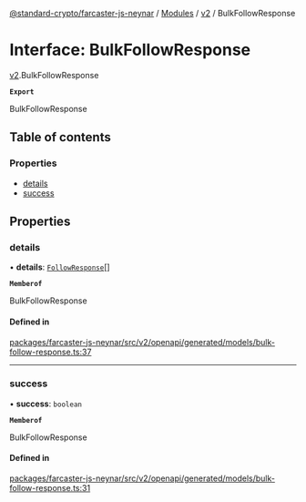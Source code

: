 [@standard-crypto/farcaster-js-neynar](../README.md) / [Modules](../modules.md) / [v2](../modules/v2.md) / BulkFollowResponse

# Interface: BulkFollowResponse

[v2](../modules/v2.md).BulkFollowResponse

**`Export`**

BulkFollowResponse

## Table of contents

### Properties

- [details](v2.BulkFollowResponse.md#details)
- [success](v2.BulkFollowResponse.md#success)

## Properties

### details

• **details**: [`FollowResponse`](v2.FollowResponse.md)[]

**`Memberof`**

BulkFollowResponse

#### Defined in

[packages/farcaster-js-neynar/src/v2/openapi/generated/models/bulk-follow-response.ts:37](https://github.com/standard-crypto/farcaster-js/blob/main/packages/farcaster-js-neynar/src/v2/openapi/generated/models/bulk-follow-response.ts#L37)

___

### success

• **success**: `boolean`

**`Memberof`**

BulkFollowResponse

#### Defined in

[packages/farcaster-js-neynar/src/v2/openapi/generated/models/bulk-follow-response.ts:31](https://github.com/standard-crypto/farcaster-js/blob/main/packages/farcaster-js-neynar/src/v2/openapi/generated/models/bulk-follow-response.ts#L31)
